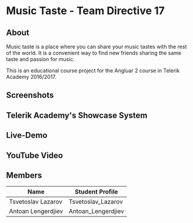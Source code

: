 # Music Taste - Team Directive 17

## About

Music taste is a place where you can share your music tastes with the rest of the world. It is a convenient way to find new friends sharing the same taste and passion for music.

This is an educational course project for the Angluar 2 course in Telerik Academy 2016/2017.

## Screenshots

## Telerik Academy's Showcase System

## Live-Demo

## YouTube Video


## Members
|   Name |   Student Profile   |
|-------------------------------------------------------------|------------------|
| Tsvetoslav Lazarov  | Tsvetoslav_Lazarov |
| Antoan Lengerdjiev  | Antoan_Lengerdjiev |
